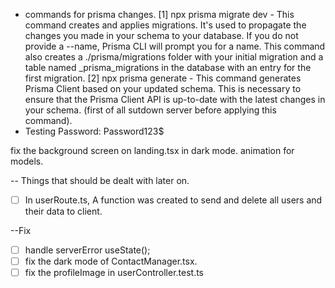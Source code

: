 - commands for prisma changes.
  [1] npx prisma migrate dev - This command creates and applies migrations. It's used to propagate the changes you made in your schema to your database. If you do not provide a --name, Prisma CLI will prompt you for a name. This command also creates a ./prisma/migrations folder with your initial migration and a table named \_prisma_migrations in the database with an entry for the first migration.
  [2] npx prisma generate - This command generates Prisma Client based on your updated schema. This is necessary to ensure that the Prisma Client API is up-to-date with the latest changes in your schema. (first of all sutdown server before applying this command).
- Testing Password: Password123$

fix the background screen on landing.tsx in dark mode.
animation for models.

-- Things that should be dealt with later on.

- [ ] In userRoute.ts, A function was created to send and delete all users and their data to client.

--Fix
- [ ] handle serverError useState();
- [ ] fix the dark mode of ContactManager.tsx.
- [ ] fix the profileImage in userController.test.ts